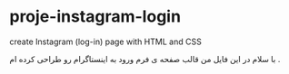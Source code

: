 # proje-instagram-login
create Instagram (log-in) page with HTML and CSS

با سلام در این فایل من قالب صفحه ی فرم ورود به اینستاگرام رو طراحی کرده ام .
